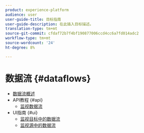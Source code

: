 ```yaml
---
product: experience-platform
audience: user
user-guide-title: 目标指南
user-guide-description: 在此插入目标描述。
translation-type: tm+mt
source-git-commit: cfdaf72b7f4bf190877006ccd4cc6a7fd014adc2
workflow-type: tm+mt
source-wordcount: '24'
ht-degree: 8%

---
```



# 数据流 {#dataflows}

- [数据流概述](./home.md)
- API教程 {#api}
   - [监视数据流](./api/monitor.md)
- UI指南 {#ui}
   - [监视目标中的数据流](./ui/monitor-destinations.md)
   - [监视源中的数据流](./ui/monitor-sources.md)